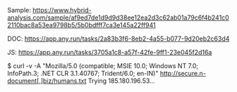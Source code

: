 Sample: https://www.hybrid-analysis.com/sample/af9ed7de1d9d9d38ee12ea2d3c62ab01a79c6f4b241c02110bac8a53ea9798b5/5b0bdfff7ca3e145a22ff941

DOC: https://app.any.run/tasks/2a83b3f6-8eb2-4a55-b077-9d20eb2c63d4

JS: https://app.any.run/tasks/3705a1c8-a57f-42fe-9ff1-23e045f2d16a

$ curl -v -A "Mozilla/5.0 (compatible; MSIE 10.0; Windows NT 7.0; InfoPath.3; .NET CLR 3.1.40767; Trident/6.0; en-IN)" http://secure.n-document[.]biz/humans.txt
Trying 185.180.196.53...
